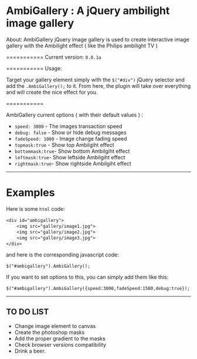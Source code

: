 AmbiGallery : A jQuery ambilight image gallery
===========

About: AmbiGallery jQuery image gallery is used to create interactive image gallery with the Ambilight effect ( like the Philips ambilight TV )

===========
Current version: ```0.0.1a ```

===========
Usage:

Target your gallery element simply with the ``$("#div")`` jQuery selector and add the ``.AmbiGallery();`` to it. From here, the plugin will take over everything and will create the nice effect for you.

===========

AmbiGallery current options ( with their default values ) :

- ``speed: 3000`` - The images transaction speed
- ``debug: false`` - Show or hide debug messages
- ``fadeSpeed: 1000`` - Image change fading speed
- ``topmask:true`` - Show top Ambilgiht effect
- ``bottommask:true``- Show bottom Ambilgiht effect
- ``leftmask:true``- Show leftside Ambilgiht effect
- ``rightmask:true``- Show rightside Ambilgiht effect


----------
Examples
==========

Here is some ``html`` code:

	<div id="ambigallery">
		<img src="gallery/image1.jpg">
		<img src="gallery/image2.jpg">
		<img src="gallery/image3.jpg">
	</div>


and here is the corresponding javascript code:

	$("#ambigallery").AmbiGallery();
	
If you want to set options to this, you can simply add them like this:

	$("#ambigallery").AmbiGallery({speed:3000,fadeSpeed:1500,debug:true});
	

----------------
TO DO LIST
----------------
+ Change image element to canvas
+ Create the photoshop masks
+ Add the proper gradient to the masks
+ Check browser versions compatibility
+ Drink a beer.
